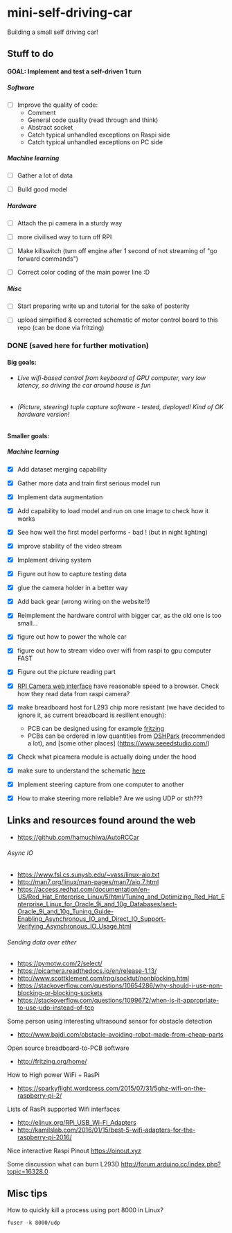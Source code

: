 # mini-self-driving-car
Building a small self driving car!


## Stuff to do

#### GOAL: Implement and test a self-driven 1 turn


##### Software
- [ ] Improve the quality of code:
   - Comment
   - General code quality (read through and think)
   - Abstract socket
   - Catch typical unhandled exceptions on Raspi side
   - Catch typical unhandled exceptions on PC side


##### Machine learning
- [ ] Gather a lot of data
- [ ] Build good model


##### Hardware
- [ ] Attach the pi camera in a sturdy way
- [ ] more civilised way to turn off RPI
- [ ] Make killswitch (turn off engine after 1 second of not streaming of "go forward commands")
- [ ] Correct color coding of the main power line :D


##### Misc
 - [ ] Start preparing write up and tutorial for the sake of posterity
 - [ ] upload simplified & corrected schematic of motor control board to this repo (can be done via fritzing)


### DONE (saved here for further motivation)

#### Big goals:
- ######  Live wifi-based control from keyboard of GPU computer, very low latency, so driving the car around house is fun
- ######  (Picture, steering) tuple capture software - tested, deployed! Kind of OK hardware version!

#### Smaller goals:


##### Machine learning
- [X] Add dataset merging capability
- [X] Gather more data and train first serious model run
- [X] Implement data augmentation
- [X] Add capability to load model and run on one image to check how it works
- [X] See how well the first model performs - bad ! (but in night lighting)


- [X] improve stability of the video stream
- [X] Implement driving system
- [X] Figure out how to capture testing data        
- [X] glue the camera holder in a better way
- [X] Add back gear (wrong wiring on the website!!)
- [X] Reimplement the hardware control with bigger car, as the old one is too small...
- [x] figure out how to power the whole car
- [X] figure out how to stream video over wifi from raspi to gpu computer FAST
- [X] Figure out the picture reading part
- [X] [RPI Camera web interface](http://elinux.org/RPi-Cam-Web-Interface) have reasonable speed to a browser.
           Check how they read data from raspi camera?
- [X] make breadboard host for L293 chip more resistant (we have decided to ignore it, as current breadboard is resillent enough):
    - PCB can be designed using for example [fritzing](fritzing.org)
    - PCBs can be ordered in low quantities from [OSHPark](https://oshpark.com/) (recommended a lot), and [some other places] (https://www.seeedstudio.com/)
- [X] Check what picamera module is actually doing under the hood
- [x] make sure to understand the schematic [here](https://business.tutsplus.com/tutorials/controlling-dc-motors-using-python-with-a-raspberry-pi--cms-20051)      
- [X] Implement steering capture from one computer to another
- [X] How to make steering more reliable? Are we using UDP or sth???
    

## Links and resources found around the web

- https://github.com/hamuchiwa/AutoRCCar

###### Async IO
- https://www.fsl.cs.sunysb.edu/~vass/linux-aio.txt
- http://man7.org/linux/man-pages/man7/aio.7.html
- https://access.redhat.com/documentation/en-US/Red_Hat_Enterprise_Linux/5/html/Tuning_and_Optimizing_Red_Hat_Enterprise_Linux_for_Oracle_9i_and_10g_Databases/sect-Oracle_9i_and_10g_Tuning_Guide-Enabling_Asynchronous_IO_and_Direct_IO_Support-Verifying_Asynchronous_IO_Usage.html


###### Sending data over ether

- https://pymotw.com/2/select/
- https://picamera.readthedocs.io/en/release-1.13/
- http://www.scottklement.com/rpg/socktut/nonblocking.html
- https://stackoverflow.com/questions/10654286/why-should-i-use-non-blocking-or-blocking-sockets
- https://stackoverflow.com/questions/1099672/when-is-it-appropriate-to-use-udp-instead-of-tcp

Some person using interesting ultrasound sensor for obstacle detection
- http://www.bajdi.com/obstacle-avoiding-robot-made-from-cheap-parts

Open source breadboard-to-PCB software
- http://fritzing.org/home/

How to High power WiFi + RasPi
- https://sparkyflight.wordpress.com/2015/07/31/5ghz-wifi-on-the-raspberry-pi-2/

Lists of RasPi supported Wifi interfaces
- http://elinux.org/RPi_USB_Wi-Fi_Adapters
- http://kamilslab.com/2016/01/15/best-5-wifi-adapters-for-the-raspberry-pi-2016/

Nice interactive Raspi Pinout
https://pinout.xyz

Some discussion what can burn L293D
http://forum.arduino.cc/index.php?topic=16328.0


## Misc tips

How to quickly kill a process using port 8000 in Linux?

```
fuser -k 8000/udp
```

